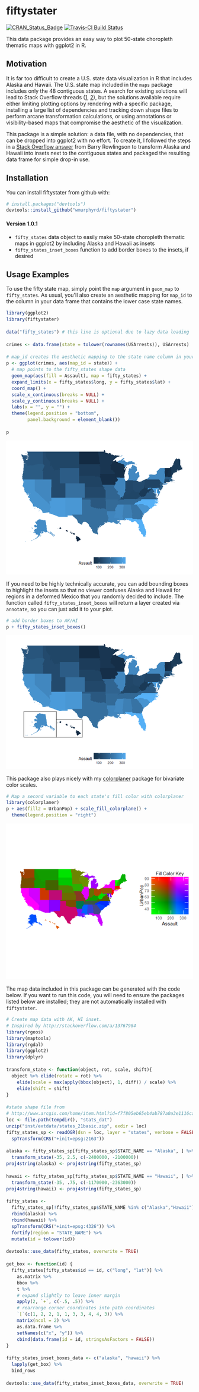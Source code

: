 
<!-- README.md is generated from README.Rmd. Please edit that file -->
fiftystater
===========

[![CRAN\_Status\_Badge](http://www.r-pkg.org/badges/version/fiftystater)](https://cran.r-project.org/package=fiftystater) [![Travis-CI Build Status](https://travis-ci.org/wmurphyrd/fiftystater.svg?branch=master)](https://travis-ci.org/wmurphyrd/fiftystater)

This data package provides an easy way to plot 50-state choropleth thematic maps with ggplot2 in R.

Motivation
----------

It is far too difficult to create a U.S. state data visualization in R that includes Alaska and Hawaii. The U.S. state map included in the `maps` package includes only the 48 contiguous states. A search for existing solutions will lead to Stack Overflow threads ([1](http://stackoverflow.com/questions/13757771/), [2](http://stackoverflow.com/questions/25530358/)), but the solutions available require either limiting plotting options by rendering with a specific package, installing a large list of dependencies and tracking down shape files to perform arcane transformation calculations, or using annotations or visibility-based maps that compromise the aesthetic of the visualization.

This package is a simple solution: a data file, with no dependencies, that can be dropped into ggplot2 with no effort. To create it, I followed the steps in a [Stack Overflow answer](http://stackoverflow.com/a/13767984) from Barry Rowlingson to transform Alaska and Hawaii into insets next to the contiguous states and packaged the resulting data frame for simple drop-in use.

Installation
------------

You can install fiftystater from github with:

``` r
# install.packages("devtools")
devtools::install_github("wmurphyrd/fiftystater")
```

#### Version 1.0.1

-   `fifty_states` data object to easily make 50-state choropleth thematic maps in ggplot2 by including Alaska and Hawaii as insets
-   `fifty_states_inset_boxes` function to add border boxes to the insets, if desired

Usage Examples
--------------

To use the fifty state map, simply point the `map` argument in `geom_map` to `fifty_states`. As usual, you'll also create an aesthetic mapping for `map_id` to the column in your data frame that contains the lower case state names.

``` r
library(ggplot2)
library(fiftystater)

data("fifty_states") # this line is optional due to lazy data loading

crimes <- data.frame(state = tolower(rownames(USArrests)), USArrests)

# map_id creates the aesthetic mapping to the state name column in your data
p <- ggplot(crimes, aes(map_id = state)) + 
  # map points to the fifty_states shape data
  geom_map(aes(fill = Assault), map = fifty_states) + 
  expand_limits(x = fifty_states$long, y = fifty_states$lat) +
  coord_map() +
  scale_x_continuous(breaks = NULL) + 
  scale_y_continuous(breaks = NULL) +
  labs(x = "", y = "") +
  theme(legend.position = "bottom", 
        panel.background = element_blank())

p
```

![](README-example-1.png)

If you need to be highly technically accurate, you can add bounding boxes to highlight the insets so that no viewer confuses Alaska and Hawaii for regions in a deformed Mexico that you randomly decided to include. The function called `fifty_states_inset_boxes` will return a layer created via `annotate`, so you can just add it to your plot.

``` r
# add border boxes to AK/HI
p + fifty_states_inset_boxes()
```

![](README-example_box-1.png)

This package also plays nicely with my [colorplaner](https://cran.r-project.org/package=colorplaner) package for bivariate color scales.

``` r
# Map a second variable to each state's fill color with colorplaner
library(colorplaner)
p + aes(fill2 = UrbanPop) + scale_fill_colorplane() +
  theme(legend.position = "right")
```

![](README-example_colorplaner-1.png)

The map data included in this package can be generated with the code below. If you want to run this code, you will need to ensure the packages listed below are installed; they are not automatically installed with `fiftystater`.

``` r
# Create map data with AK, HI inset.
# Inspired by http://stackoverflow.com/a/13767984
library(rgeos)
library(maptools)
library(rgdal)
library(ggplot2)
library(dplyr)

transform_state <- function(object, rot, scale, shift){
  object %>% elide(rotate = rot) %>%
    elide(scale = max(apply(bbox(object), 1, diff)) / scale) %>%
    elide(shift = shift)
}

#state shape file from
# http://www.arcgis.com/home/item.html?id=f7f805eb65eb4ab787a0a3e1116ca7e5
loc <- file.path(tempdir(), "stats_dat")
unzip("inst/extdata/states_21basic.zip", exdir = loc)
fifty_states_sp <- readOGR(dsn = loc, layer = "states", verbose = FALSE) %>%
  spTransform(CRS("+init=epsg:2163"))

alaska <- fifty_states_sp[fifty_states_sp$STATE_NAME == "Alaska", ] %>%
  transform_state(-35, 2.5, c(-2400000, -2100000))
proj4string(alaska) <- proj4string(fifty_states_sp)

hawaii <- fifty_states_sp[fifty_states_sp$STATE_NAME == "Hawaii", ] %>%
  transform_state(-35, .75, c(-1170000,-2363000))
proj4string(hawaii) <- proj4string(fifty_states_sp)

fifty_states <-
  fifty_states_sp[!fifty_states_sp$STATE_NAME %in% c("Alaska","Hawaii"), ] %>%
  rbind(alaska) %>%
  rbind(hawaii) %>%
  spTransform(CRS("+init=epsg:4326")) %>%
  fortify(region = "STATE_NAME") %>%
  mutate(id = tolower(id))

devtools::use_data(fifty_states, overwrite = TRUE)

get_box <- function(id) {
  fifty_states[fifty_states$id == id, c("long", "lat")] %>%
    as.matrix %>%
    bbox %>%
    t %>%
    # expand slightly to leave inner margin
    apply(2, `+`, c(-.5, .5)) %>%
    # rearrange corner coordinates into path coordinates
    `[`(c(1, 2, 2, 1, 1, 3, 3, 4, 4, 3)) %>%
    matrix(ncol = 2) %>%
    as.data.frame %>%
    setNames(c("x", "y")) %>%
    cbind(data.frame(id = id, stringsAsFactors = FALSE))
}

fifty_states_inset_boxes_data <- c("alaska", "hawaii") %>%
  lapply(get_box) %>%
  bind_rows

devtools::use_data(fifty_states_inset_boxes_data, overwrite = TRUE)
```
